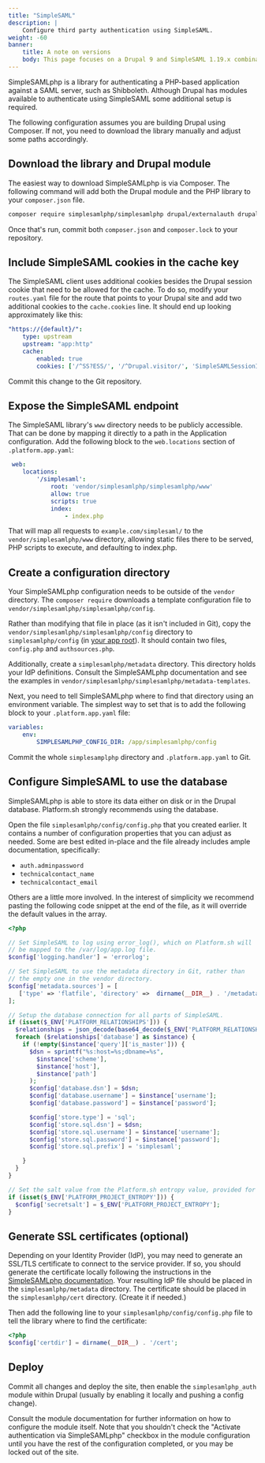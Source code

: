 ```yaml
---
title: "SimpleSAML"
description: |
    Configure third party authentication using SimpleSAML.
weight: -60
banner:
    title: A note on versions
    body: This page focuses on a Drupal 9 and SimpleSAML 1.19.x combination. Documentation for later SimpleSAML versions (2.0.x) has been delayed due to compatibility issues. If, as a Platform.sh user, you have successfully set up Drupal 9 or 10 with a SimpleSAML 2.0.x version, [we want to hear about it!](https://community.platform.sh/)
---
```


SimpleSAMLphp is a library for authenticating a PHP-based application against a SAML server, such as Shibboleth.
Although Drupal has modules available to authenticate using SimpleSAML some additional setup is required.

The following configuration assumes you are building Drupal using Composer.
If not, you need to download the library manually and adjust some paths accordingly.

## Download the library and Drupal module

The easiest way to download SimpleSAMLphp is via Composer.
The following command will add both the Drupal module and the PHP library to your `composer.json` file.

```bash
composer require simplesamlphp/simplesamlphp drupal/externalauth drupal/simplesamlphp_auth
```

Once that's run, commit both `composer.json` and `composer.lock` to your repository.

## Include SimpleSAML cookies in the cache key

The SimpleSAML client uses additional cookies besides the Drupal session cookie that need to be allowed for the cache.
To do so, modify your `routes.yaml` file for the route that points to your Drupal site and add two additional cookies to the `cache.cookies` line.
It should end up looking approximately like this:

```yaml {location=".platform/routes.yaml"}
"https://{default}/":
    type: upstream
    upstream: "app:http"
    cache:
        enabled: true
        cookies: ['/^SS?ESS/', '/^Drupal.visitor/', 'SimpleSAMLSessionID', 'SimpleSAMLAuthToken']
```

Commit this change to the Git repository.

## Expose the SimpleSAML endpoint

The SimpleSAML library's `www` directory needs to be publicly accessible.
That can be done by mapping it directly to a path in the Application configuration.
Add the following block to the `web.locations` section of `.platform.app.yaml`:

```yaml {location=".platform.app.yaml"}
 web:
    locations:
        '/simplesaml':
            root: 'vendor/simplesamlphp/simplesamlphp/www'
            allow: true
            scripts: true
            index:
                - index.php
```

That will map all requests to `example.com/simplesaml/` to the `vendor/simplesamlphp/www` directory, allowing static files there to be served, PHP scripts to execute, and defaulting to index.php.

## Create a configuration directory

Your SimpleSAMLphp configuration needs to be outside of the `vendor` directory.
The `composer require` downloads a template configuration file to `vendor/simplesamlphp/simplesamlphp/config`.

Rather than modifying that file in place (as it isn't included in Git),
copy the `vendor/simplesamlphp/simplesamlphp/config` directory to `simplesamlphp/config` (in [your app root](../../create-apps/app-reference.md#root-directory)).
It should contain two files, `config.php` and `authsources.php`.

Additionally, create a `simplesamlphp/metadata` directory.
This directory holds your IdP definitions.
Consult the SimpleSAMLphp documentation and see the examples in `vendor/simplesamlphp/simplesamlphp/metadata-templates`.

Next, you need to tell SimpleSAMLphp where to find that directory using an environment variable.
The simplest way to set that is to add the following block to your `.platform.app.yaml` file:

```yaml {location=".platform.app.yaml"}
variables:
    env:
        SIMPLESAMLPHP_CONFIG_DIR: /app/simplesamlphp/config
```

Commit the whole `simplesamplphp` directory and `.platform.app.yaml` to Git.

## Configure SimpleSAML to use the database

SimpleSAMLphp is able to store its data either on disk or in the Drupal database.
Platform.sh strongly recommends using the database.

Open the file `simplesamlphp/config/config.php` that you created earlier.
It contains a number of configuration properties that you can adjust as needed.
Some are best edited in-place and the file already includes ample documentation, specifically:

* `auth.adminpassword`
* `technicalcontact_name`
* `technicalcontact_email`

Others are a little more involved.
In the interest of simplicity we recommend pasting the following code snippet at the end of the file, as it will override the default values in the array.

```php {location="simplesamlphp/config/config.php"}
<?php

// Set SimpleSAML to log using error_log(), which on Platform.sh will
// be mapped to the /var/log/app.log file.
$config['logging.handler'] = 'errorlog';

// Set SimpleSAML to use the metadata directory in Git, rather than
// the empty one in the vendor directory.
$config['metadata.sources'] = [
   ['type' => 'flatfile', 'directory' =>  dirname(__DIR__) . '/metadata'],
];

// Setup the database connection for all parts of SimpleSAML.
if (isset($_ENV['PLATFORM_RELATIONSHIPS'])) {
  $relationships = json_decode(base64_decode($_ENV['PLATFORM_RELATIONSHIPS']), TRUE);
  foreach ($relationships['database'] as $instance) {
    if (!empty($instance['query']['is_master'])) {
      $dsn = sprintf("%s:host=%s;dbname=%s",
        $instance['scheme'],
        $instance['host'],
        $instance['path']
      );
      $config['database.dsn'] = $dsn;
      $config['database.username'] = $instance['username'];
      $config['database.password'] = $instance['password'];

      $config['store.type'] = 'sql';
      $config['store.sql.dsn'] = $dsn;
      $config['store.sql.username'] = $instance['username'];
      $config['store.sql.password'] = $instance['password'];
      $config['store.sql.prefix'] = 'simplesaml';

    }
  }
}

// Set the salt value from the Platform.sh entropy value, provided for this purpose.
if (isset($_ENV['PLATFORM_PROJECT_ENTROPY'])) {
  $config['secretsalt'] = $_ENV['PLATFORM_PROJECT_ENTROPY'];
}
```

## Generate SSL certificates (optional)

Depending on your Identity Provider (IdP),
you may need to generate an SSL/TLS certificate to connect to the service provider.
If so, you should generate the certificate locally following the instructions in the [SimpleSAMLphp documentation](https://simplesamlphp.org/docs/stable/index.html).
Your resulting IdP file should be placed in the `simplesamlphp/metadata` directory.
The certificate should be placed in the `simplesamlphp/cert` directory.
(Create it if needed.)

Then add the following line to your `simplesamlphp/config/config.php` file to tell the library where to find the certificate:

```php {location="simplesamlphp/config/config.php"}
<?php
$config['certdir'] = dirname(__DIR__) . '/cert';
```

## Deploy

Commit all changes and deploy the site, then enable the `simplesamlphp_auth` module within Drupal (usually by enabling it locally and pushing a config change).

Consult the module documentation for further information on how to configure the module itself.
Note that you shouldn't check the "Activate authentication via SimpleSAMLphp" checkbox in the module configuration until you have the rest of the configuration completed, or you may be locked out of the site.

